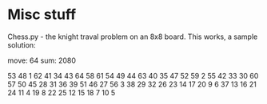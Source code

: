 # Misc stuff

Chess.py - the knight traval problem on an 8x8 board. 
This works, a sample solution:

move:  64
sum:  2080

 53 48  1 62 41 34 43 64
 58 61 54 49 44 63 40 35
 47 52 59  2 55 42 33 30
 60 57 50 45 28 31 36 39
 51 46 27 56  3 38 29 32
 26 23 14 17 20  9  6 37
 13 16 21 24 11  4 19  8
 22 25 12 15 18  7 10  5
